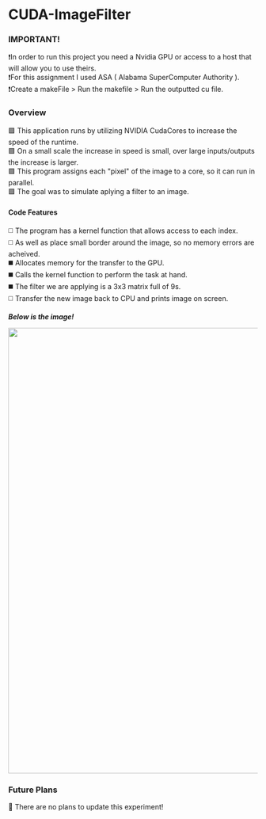 # CUDA-ImageFilter

### IMPORTANT! ###
❗In order to run this project you need a Nvidia GPU or access to a host that will allow you to use theirs. <br>
❗For this assignment I used ASA ( Alabama SuperComputer Authority ). <br>
❗Create a makeFile > Run the makefile > Run the outputted cu file. <br>

### Overview ###
🟪 This application runs by utilizing NVIDIA CudaCores to increase the speed of the runtime. <br>
🟪 On a small scale the increase in speed is small, over large inputs/outputs the increase is larger. <br>
🟪 This program assigns each "pixel" of the image to a core, so it can run in parallel. <br>
🟪 The goal was to simulate aplying a filter to an image. <br>


#### Code Features ####
◻️ The program has a kernel function that allows access to each index. <br>
◻️ As well as place small border around the image, so no memory errors are acheived. <br>
◼️ Allocates memory for the transfer to the GPU. <br>
◼️ Calls the kernel function to perform the task at hand. <br>
◼️ The filter we are applying is a 3x3 matrix full of 9s. <br>
◻️ Transfer the new image back to CPU and prints image on screen.
<br>

___Below is the image!___
<p float="left">
<img src= "https://user-images.githubusercontent.com/96930484/149852504-223d25b0-08dc-4fb7-b690-a25a5206539b.png" width = "900" />
</p>
 
### Future Plans ###
🌟 There are no plans to update this experiment!

